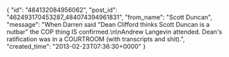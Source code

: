  {
   "id": "484132084956062",
   "post_id": "462493170453287_484074394961831",
   "from_name": "Scott Duncan",
   "message": "When Darren said \"Dean Clifford thinks Scott Duncan is a nutbar\" the COP thing IS confirmed.\n\nAndrew Langevin attended. Dean's ratification was in a COURTROOM (with transcripts and shit).",
   "created_time": "2013-02-23T07:36:30+0000"
 }
